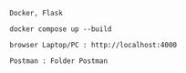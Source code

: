 ```
Docker, Flask
```

```
docker compose up --build
```

```
browser Laptop/PC : http://localhost:4000
```

```
Postman : Folder Postman
```